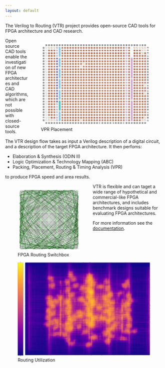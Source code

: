 ```yaml
---
layout: default
---
```


The Verilog to Routing (VTR) project provides open-source CAD tools for FPGA architecture and CAD research.

<figure style="float:right">
    <img src='/img/vpr_placement.png' alt='VPR Placement' width="350px" />
    <figcaption>VPR Placement</figcaption>
</figure>

<!--<div style="font-size:80%; text-align:center;">-->
<!--<img src="/img/vpr_placement.png" alt="alternate text" width="350px" style="float:right" />-->
<!--<p>VPR Placement</p>-->
<!--</div>-->

Open source CAD tools enable the investigation of new FPGA architectures and CAD algorithms, which are not possible with closed-source tools.

The VTR design flow takes as input a Verilog description of a digital circuit, and a description of the target FPGA architecture. It then perfoms:

* Elaboration & Synthesis (ODIN II)
* Logic Optimization & Technology Mapping (ABC)
* Packing, Placement, Routing & Timing Analysis (VPR)

to produce FPGA speed and area results.

<figure style="float:left">
    <img src="/img/vpr_sb.png" alt="FPGA Routing Switchbox" width="200"/>
    <figcaption>FPGA Routing Switchbox</figcaption>
</figure>

VTR is flexible and can taget a wide range of hypothetical and commercial-like FPGA architectures, and includes benchmark designs suitable for evaluating FPGA architectures.

For more information see the [documentation](https://docs.verilogtorouting.org).


<figure style="float:none">
    <img src="/img/vpr_routing_utilization.png" width="600px" alt="Routing Utilization"/>
    <figcaption>Routing Utilization</figcaption>
</figure>
